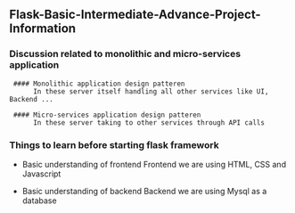 ## Flask-Basic-Intermediate-Advance-Project-Information

### Discussion related to monolithic and micro-services application

     #### Monolithic application design patteren
          In these server itself handling all other services like UI, Backend ...

     #### Micro-services application design patteren
          In these server taking to other services through API calls 
     
### Things to learn before starting flask framework 

  - Basic understanding of frontend
      Frontend we are using  HTML, CSS and Javascript 
  
  - Basic understanding of backend
       Backend we are using Mysql as a database
       
       

  
 
